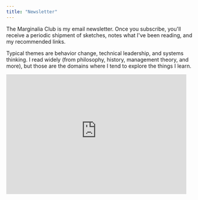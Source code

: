 ```yaml
---
title: "Newsletter"
---
```


The Marginalia Club is my email newsletter. Once you subscribe, you'll receive a periodic shipment of sketches, notes what I've been reading, and my recommended links.

Typical themes are behavior change, technical leadership, and systems thinking. I read widely (from philosophy, history, management theory, and more), but those are the domains where I tend to explore the things I learn.

<iframe width="480" height="320" src="https://themarginaliaclub.substack.com/embed" frameborder="0" scrolling="no"></iframe>
